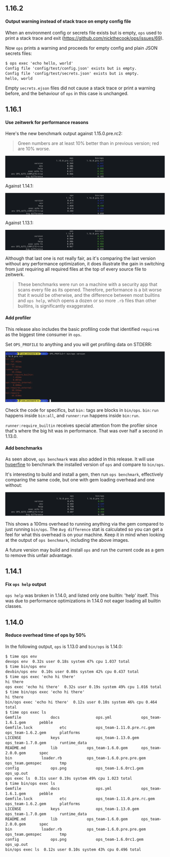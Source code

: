 ## 1.16.2

#### Output warning instead of stack trace on empty config file

When an environment config or secrets file exists but is empty, `ops` used to print a stack trace and exit (https://github.com/nickthecook/ops/issues/69).

Now `ops` prints a warning and proceeds for empty config and plain JSON secrets files:

```
$ ops exec 'echo hello, world'
Config file 'config/test/config.json' exists but is empty.
Config file 'config/test/secrets.json' exists but is empty.
hello, world
```

Empty `secrets.ejson` files did not cause a stack trace or print a warning before, and the behaviour of `ops` in this case is unchanged.

## 1.16.1

#### Use zeitwerk for performance reasons

Here's the new benchmark output against 1.15.0.pre.rc2:

> Green numbers are at least 10% better than in previous version; red are 10% worse.

![](benchmark/bench_1.15_vs_1.16.png)

Against 1.14.1:

![](benchmark/bench_1.14_vs_1.16.png)

Against 1.13.1:

![](benchmark/bench_1.13_vs_1.16.png)

Although that last one is not really fair, as it's comparing the last version without any performance optimization, it does illustrate the gain in switching from just requiring all required files at the top of every source file to zeitwerk.

> These benchmarks were run on a machine with a security app that scans every file as its opened. Therefore, performance is a bit worse that it would be otherwise, and the difference between most builtins and `ops help`, which opens a dozen or so more `.rb` files than other builtins, is significantly exaggerated.

#### Add profiler

This release also includes the basic profiling code that identified `require`s as the biggest time consumer in `ops`.

Set `OPS_PROFILE` to anything and you will get profiling data on STDERR:

![](changes/profiler.png)

Check the code for specifics, but `bin:` tags are blocks in `bin/ops`. `bin:run` happens inside `bin:all`, and `runner:run` happens inside `bin:run`.

`runner:require_builtin` receives special attention from the profiler since that's where the big hit was in performance. That was over half a second in 1.13.0.

#### Add benchmarks

As seen above, `ops benchmark` was also added in this release. It will use [hyperfine](https://github.com/sharkdp/hyperfine) to benchmark the installed version of `ops` and compare to `bin/ops`.

It's interesting to build and install a gem, then run `ops benchmark`, effectively comparing the same code, but one with gem loading overhead and one without:

![](changes/benchmark.png)

This shows a 100ms overhead to running anything via the gem compared to just running `bin/ops`. The `Avg difference` stat is calculated so you can get a feel for what this overhead is on your machine. Keep it in mind when looking at the output of `ops benchmark`, including the above images.

A future version may build and install `ops` and run the current code as a gem to remove this unfair advantage.

## 1.14.1

#### Fix `ops help` output

`ops help` was broken in 1.14.0, and listed only one builtin: 'help' itself. This was due to performance optimizations in 1.14.0 not eager loading all builtin classes.

## 1.14.0

#### Reduce overhead time of ops by 50%

In the following output, `ops` is 1.13.0 and `bin/ops` is 1.14.0:

```shell
$ time ops env
devops env  0.32s user 0.18s system 47% cpu 1.037 total
$ time bin/ops env
devbin/ops env  0.10s user 0.08s system 42% cpu 0.437 total
$ time ops exec 'echo hi there'
hi there
ops exec 'echo hi there'  0.32s user 0.19s system 49% cpu 1.016 total
$ time bin/ops exec 'echo hi there'
hi there
bin/ops exec 'echo hi there'  0.12s user 0.10s system 46% cpu 0.464 total
$ time ops exec ls
Gemfile				docs				ops.yml				ops_team-1.6.1.gem		pebble
Gemfile.lock			etc				ops_team-1.11.0.pre.rc.gem	ops_team-1.6.2.gem		platforms
LICENSE				keys				ops_team-1.13.0.gem		ops_team-1.7.0.gem		runtime_data
README.md			lib				ops_team-1.6.0.gem		ops_team-2.0.0.gem		spec
bin				loader.rb			ops_team-1.6.0.pre.pre.gem	ops_team.gemspec		tmp
config				ops.png				ops_team-1.6.0rc1.gem		ops_up.out
ops exec ls  0.31s user 0.19s system 49% cpu 1.023 total
$ time bin/ops exec ls
Gemfile				docs				ops.yml				ops_team-1.6.1.gem		pebble
Gemfile.lock			etc				ops_team-1.11.0.pre.rc.gem	ops_team-1.6.2.gem		platforms
LICENSE				keys				ops_team-1.13.0.gem		ops_team-1.7.0.gem		runtime_data
README.md			lib				ops_team-1.6.0.gem		ops_team-2.0.0.gem		spec
bin				loader.rb			ops_team-1.6.0.pre.pre.gem	ops_team.gemspec		tmp
config				ops.png				ops_team-1.6.0rc1.gem		ops_up.out
bin/ops exec ls  0.12s user 0.10s system 43% cpu 0.496 total
```
